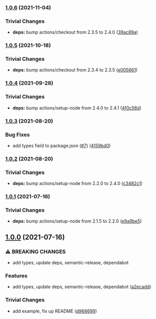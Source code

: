 ### [1.0.6](https://github.com/multiformats/js-murmur3/compare/v1.0.5...v1.0.6) (2021-11-04)


### Trivial Changes

* **deps:** bump actions/checkout from 2.3.5 to 2.4.0 ([39ac89a](https://github.com/multiformats/js-murmur3/commit/39ac89a42a5aceb0bf5fa22b5ac6388c464a1c22))

### [1.0.5](https://github.com/multiformats/js-murmur3/compare/v1.0.4...v1.0.5) (2021-10-18)


### Trivial Changes

* **deps:** bump actions/checkout from 2.3.4 to 2.3.5 ([e005661](https://github.com/multiformats/js-murmur3/commit/e0056614ab8a94387b61545d5103f2d5e5cadb1b))

### [1.0.4](https://github.com/multiformats/js-murmur3/compare/v1.0.3...v1.0.4) (2021-09-28)


### Trivial Changes

* **deps:** bump actions/setup-node from 2.4.0 to 2.4.1 ([4f0c58d](https://github.com/multiformats/js-murmur3/commit/4f0c58d644de3802fe6458f729939f1f8a9c3fe4))

### [1.0.3](https://github.com/multiformats/js-murmur3/compare/v1.0.2...v1.0.3) (2021-08-20)


### Bug Fixes

* add types field to package.json ([#7](https://github.com/multiformats/js-murmur3/issues/7)) ([4159bd0](https://github.com/multiformats/js-murmur3/commit/4159bd006406555937c3628020dbfd93a65f2c9f))

### [1.0.2](https://github.com/multiformats/js-murmur3/compare/v1.0.1...v1.0.2) (2021-08-20)


### Trivial Changes

* **deps:** bump actions/setup-node from 2.2.0 to 2.4.0 ([c3482c1](https://github.com/multiformats/js-murmur3/commit/c3482c1969fa3ccccf78ea3a3fc5790097b659b1))

### [1.0.1](https://github.com/multiformats/js-murmur3/compare/v1.0.0...v1.0.1) (2021-07-16)


### Trivial Changes

* **deps:** bump actions/setup-node from 2.1.5 to 2.2.0 ([e9a9be5](https://github.com/multiformats/js-murmur3/commit/e9a9be57e13fc25499d5c6f2265f5a48a03f304d))

## [1.0.0](https://github.com/multiformats/js-murmur3/compare/v0.0.10...v1.0.0) (2021-07-16)


### ⚠ BREAKING CHANGES

* add types, update deps, semantic-release, dependabot

### Features

* add types, update deps, semantic-release, dependabot ([a2ecadd](https://github.com/multiformats/js-murmur3/commit/a2ecaddbdba4f611af8c3dfdc85e3025af81a4e5))


### Trivial Changes

* add example, fix up README ([d968699](https://github.com/multiformats/js-murmur3/commit/d968699e33c6f3255745d4f9188bd819d18787fd))
